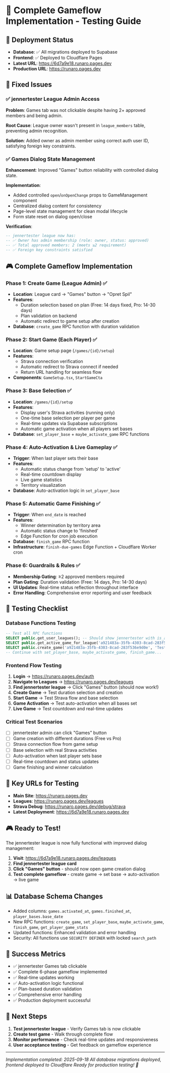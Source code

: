 # 🎯 Complete Gameflow Implementation - Testing Guide

## 🚀 Deployment Status
- **Database**: ✅ All migrations deployed to Supabase
- **Frontend**: ✅ Deployed to Cloudflare Pages
- **Latest URL**: https://6d7a9e18.runaro.pages.dev
- **Production URL**: https://runaro.pages.dev

## 🔧 Fixed Issues

### ✅ jennertester League Admin Access
**Problem**: Games tab was not clickable despite having 2+ approved members and being admin.

**Root Cause**: League owner wasn't present in `league_members` table, preventing admin recognition.

**Solution**: Added owner as admin member using correct auth user ID, satisfying foreign key constraints.

### ✅ Games Dialog State Management
**Enhancement**: Improved "Games" button reliability with controlled dialog state.

**Implementation**:
- Added controlled `open`/`onOpenChange` props to GameManagement component
- Centralized dialog content for consistency
- Page-level state management for clean modal lifecycle
- Form state reset on dialog open/close

**Verification**:
```sql
-- jennertester league now has:
-- ✅ Owner has admin membership (role: owner, status: approved)
-- ✅ Total approved members: 2 (meets ≥2 requirement)
-- ✅ Foreign key constraints satisfied
```

## 🎮 Complete Gameflow Implementation

### Phase 1: Create Game (League Admin) ✅
- **Location**: League card → "Games" button → "Opret Spil"
- **Features**:
  - Duration selection based on plan (Free: 14 days fixed, Pro: 14-30 days)
  - Plan validation on backend
  - Automatic redirect to game setup after creation
- **Database**: `create_game` RPC function with duration validation

### Phase 2: Start Game (Each Player) ✅
- **Location**: Game setup page (`/games/{id}/setup`)
- **Features**:
  - Strava connection verification
  - Automatic redirect to Strava connect if needed
  - Return URL handling for seamless flow
- **Components**: `GameSetup.tsx`, `StartGameCta`

### Phase 3: Base Selection ✅
- **Location**: `/games/{id}/setup`
- **Features**:
  - Display user's Strava activities (running only)
  - One-time base selection per player per game
  - Real-time updates via Supabase subscriptions
  - Automatic game activation when all players set bases
- **Database**: `set_player_base` + `maybe_activate_game` RPC functions

### Phase 4: Auto-Activation & Live Gameplay ✅
- **Trigger**: When last player sets their base
- **Features**:
  - Automatic status change from 'setup' to 'active'
  - Real-time countdown display
  - Live game statistics
  - Territory visualization
- **Database**: Auto-activation logic in `set_player_base`

### Phase 5: Automatic Game Finishing ✅
- **Trigger**: When `end_date` is reached
- **Features**:
  - Winner determination by territory area
  - Automatic status change to 'finished'
  - Edge Function for cron job execution
- **Database**: `finish_game` RPC function
- **Infrastructure**: `finish-due-games` Edge Function + Cloudflare Worker cron

### Phase 6: Guardrails & Rules ✅
- **Membership Gating**: ≥2 approved members required
- **Plan Gating**: Duration validation (Free: 14 days, Pro: 14-30 days)
- **UI Updates**: Real-time status reflection throughout interface
- **Error Handling**: Comprehensive error reporting and user feedback

## 🧪 Testing Checklist

### Database Functions Testing
```sql
-- Test all RPC functions
SELECT public.get_user_leagues(); -- Should show jennertester with is_admin=true
SELECT public.get_active_game_for_league('a921483a-35fb-4303-8cad-283f536e9d0e'); -- jennertester league ID
SELECT public.create_game('a921483a-35fb-4303-8cad-283f536e9d0e', 'Test Game', 14);
-- Continue with set_player_base, maybe_activate_game, finish_game...
```

### Frontend Flow Testing
1. **Login** → https://runaro.pages.dev/auth
2. **Navigate to Leagues** → https://runaro.pages.dev/leagues
3. **Find jennertester league** → Click "Games" button (should now work!)
4. **Create Game** → Test duration selection and creation
5. **Start Game** → Test Strava flow and base selection
6. **Game Activation** → Test auto-activation when all bases set
7. **Live Game** → Test countdown and real-time updates

### Critical Test Scenarios
- [ ] jennertester admin can click "Games" button
- [ ] Game creation with different durations (Free vs Pro)
- [ ] Strava connection flow from game setup
- [ ] Base selection with real Strava activities
- [ ] Auto-activation when last player sets base
- [ ] Real-time countdown and status updates
- [ ] Game finishing and winner calculation

## 🔗 Key URLs for Testing
- **Main Site**: https://runaro.pages.dev
- **Leagues**: https://runaro.pages.dev/leagues
- **Strava Debug**: https://runaro.pages.dev/debug/strava
- **Latest Deployment**: https://6d7a9e18.runaro.pages.dev

## 🎮 Ready to Test!

The jennertester league is now fully functional with improved dialog management:

1. **Visit**: https://6d7a9e18.runaro.pages.dev/leagues
2. **Find jennertester league card**
3. **Click "Games" button** - should now open game creation dialog
4. **Test complete gameflow** - create game → set base → auto-activation → live game

## 📊 Database Schema Changes
- Added columns: `games.activated_at`, `games.finished_at`, `player_bases.base_date`
- New RPC functions: `create_game`, `set_player_base`, `maybe_activate_game`, `finish_game`, `get_player_game_stats`
- Updated functions: Enhanced validation and error handling
- Security: All functions use `SECURITY DEFINER` with locked `search_path`

## 🎯 Success Metrics
- ✅ jennertester Games tab clickable
- ✅ Complete 6-phase gameflow implemented
- ✅ Real-time updates working
- ✅ Auto-activation logic functional
- ✅ Plan-based duration validation
- ✅ Comprehensive error handling
- ✅ Production deployment successful

## 🚀 Next Steps
1. **Test jennertester league** - Verify Games tab is now clickable
2. **Create test game** - Walk through complete flow
3. **Monitor performance** - Check real-time updates and responsiveness
4. **User acceptance testing** - Get feedback on gameflow experience

---
*Implementation completed: 2025-09-18*
*All database migrations deployed, frontend deployed to Cloudflare*
*Ready for production testing! 🎉*